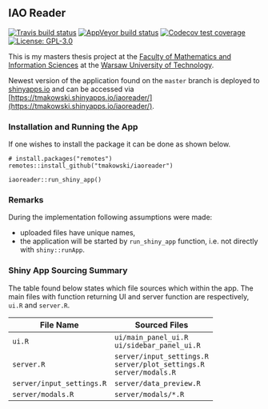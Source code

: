 ## IAO Reader

<!-- badges: start -->
[![Travis build status](https://travis-ci.com/tmakowski/iaoreader.svg?branch=master)](https://travis-ci.com/tmakowski/iaoreader)
[![AppVeyor build status](https://ci.appveyor.com/api/projects/status/github/tmakowski/iaoreader?branch=master&svg=true)](https://ci.appveyor.com/project/tmakowski/iaoreader)
[![Codecov test coverage](https://codecov.io/gh/tmakowski/iaoreader/branch/master/graph/badge.svg)](https://codecov.io/gh/tmakowski/iaoreader?branch=master)
[![License: GPL-3.0](https://img.shields.io/badge/License-GPL--3.0-blue.svg)](https://www.gnu.org/licenses/gpl-3.0.en.html)
<!-- badges: end -->

This is my masters thesis project at the [Faculty of Mathematics and Information Sciences](https://ww2.mini.pw.edu.pl) at the [Warsaw University of Technology](https://www.pw.edu.pl).

Newest version of the application found on the `master` branch is deployed to [shinyapps.io](https://www.shinyapps.io/) and can be accessed via [https://tmakowski.shinyapps.io/iaoreader/](https://tmakowski.shinyapps.io/iaoreader/).

### Installation and Running the App
If one wishes to install the package it can be done as shown below.
```
# install.packages("remotes")
remotes::install_github("tmakowski/iaoreader")

iaoreader::run_shiny_app()
```

### Remarks
During the implementation following assumptions were made:

 * uploaded files have unique names,
 * the application will be started by `run_shiny_app` function, i.e. not directly with `shiny::runApp`.

### Shiny App Sourcing Summary
The table found below states which file sources which within the app. The main files with function returning UI and server function are respectively, `ui.R` and `server.R`.

| File Name                 | Sourced Files                                                              |
|---------------------------|----------------------------------------------------------------------------|
| `ui.R`                    | `ui/main_panel_ui.R`<br>`ui/sidebar_panel_ui.R`                            |
| `server.R`                | `server/input_settings.R`<br>`server/plot_settings.R`<br>`server/modals.R` |
| `server/input_settings.R` | `server/data_preview.R`                                                    |
| `server/modals.R`         | `server/modals/*.R`                                                        |
